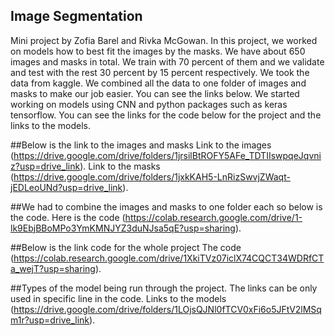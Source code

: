 ## Image Segmentation
Mini project by Zofia Barel and Rivka McGowan. 
In this project, we worked on models how to best fit the images by the masks. We have about 650 images and masks in total. We train with 70 percent of them and we validate and test with the rest 30 percent by 15 percent respectively. We took the data from kaggle. We combined all the data to one folder of images and masks to make our job easier. You can see the links below. We started working on models using CNN and python packages such as keras tensorflow. You can see the links for the code below for the project and the links to the models. 

##Below is the link to the images and masks
Link to the images (https://drive.google.com/drive/folders/1jrsilBtROFY5AFe_TDTIIswpqeJqvniz?usp=drive_link).
Link to the masks (https://drive.google.com/drive/folders/1jxkKAH5-LnRizSwvjZWaqt-jEDLeoUNd?usp=drive_link).

##We had to combine the images and masks to one folder each so below is the code.
Here is the code (https://colab.research.google.com/drive/1-lk9EbjBBoMPo3YmKMNJYZ3duNJsa5qE?usp=sharing).

##Below is the link code for the whole project
The code (https://colab.research.google.com/drive/1XkiTVz07iclX74CQCT34WDRfCTa_wejT?usp=sharing).

##Types of the model being run through the project. The links can be only used in specific line in the code. 
Links to the models (https://drive.google.com/drive/folders/1LOjsQJNl0fTCV0xFi6o5JFtV2lMSqm1r?usp=drive_link).


